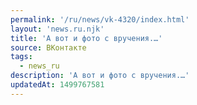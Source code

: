 ```yaml
---
permalink: '/ru/news/vk-4320/index.html'
layout: 'news.ru.njk'
title: 'А вот и фото с вручения.…'
source: ВКонтакте
tags:
  - news_ru
description: 'А вот и фото с вручения.…'
updatedAt: 1499767581
---
```

